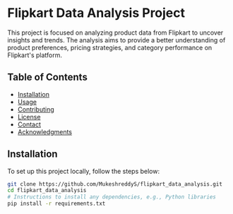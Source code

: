 # Flipkart Data Analysis Project

This project is focused on analyzing product data from Flipkart to uncover insights and trends. The analysis aims to provide a better understanding of product preferences, pricing strategies, and category performance on Flipkart's platform.

## Table of Contents
- [Installation](#installation)
- [Usage](#usage)
- [Contributing](#contributing)
- [License](#license)
- [Contact](#contact)
- [Acknowledgments](#acknowledgments)

## Installation

To set up this project locally, follow the steps below:

```bash
git clone https://github.com/MukeshreddyS/flipkart_data_analysis.git
cd flipkart_data_analysis
# Instructions to install any dependencies, e.g., Python libraries
pip install -r requirements.txt
